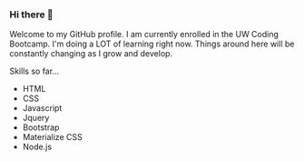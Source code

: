 ### Hi there 👋

Welcome to my GitHub profile. I am currently enrolled in the UW Coding Bootcamp. I'm doing a LOT of learning right now. Things around here will be constantly changing as I grow and develop. 

Skills so far...
- HTML
- CSS
- Javascript
- Jquery
- Bootstrap
- Materialize CSS
- Node.js

<!--
**m-sherrill/m-sherrill** is a ✨ _special_ ✨ repository because its `README.md` (this file) appears on your GitHub profile.

Here are some ideas to get you started:

- 🔭 I’m currently working on ...
- 🌱 I’m currently learning ...
- 👯 I’m looking to collaborate on ...
- 🤔 I’m looking for help with ...
- 💬 Ask me about ...
- 📫 How to reach me: ...
- 😄 Pronouns: ...
- ⚡ Fun fact: ...
-->
